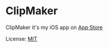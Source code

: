 ClipMaker
=========

ClipMaker it's my iOS app on [App Store](https://appsto.re/i6gY9tV)


 License: [MIT](http://opensource.org/licenses/MIT)
